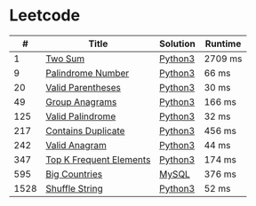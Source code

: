 # Leetcode

| # | Title | Solution | Runtime |
|---| ----- | -------- | ------- |
|1|[ Two Sum](https://leetcode.com/problems/two-sum/)|[Python3](./solutions/1.%20Two%20Sum.py)|2709 ms|
|9|[ Palindrome Number](https://leetcode.com/problems/palindrome-number/)|[Python3](./solutions/9.%20Palindrome%20Number.py)|66 ms|
|20|[ Valid Parentheses](https://leetcode.com/problems/valid-parentheses/)|[Python3](./solutions/20.%20Valid%20Parentheses.py)|30 ms|
|49|[ Group Anagrams](https://leetcode.com/problems/group-anagrams/)|[Python3](./solutions/49.%20Group%20Anagrams.py)|166 ms|
|125|[ Valid Palindrome](https://leetcode.com/problems/valid-palindrome/)|[Python3](./solutions/125.%20Valid%20Palindrome.py)|32 ms|
|217|[ Contains Duplicate](https://leetcode.com/problems/contains-duplicate/)|[Python3](./solutions/217.%20Contains%20Duplicate.py)|456 ms|
|242|[ Valid Anagram](https://leetcode.com/problems/valid-anagram/)|[Python3](./solutions/242.%20Valid%20Anagram.py)|44 ms|
|347|[ Top K Frequent Elements](https://leetcode.com/problems/top-k-frequent-elements/)|[Python3](./solutions/347.%20Top%20K%20Frequent%20Elements.py)|174 ms|
|595|[ Big Countries](https://leetcode.com/problems/big-countries/)|[MySQL](./solutions/595.%20Big%20Countries.mysql)|376 ms|
|1528|[ Shuffle String](https://leetcode.com/problems/shuffle-string/)|[Python3](./solutions/1528.%20Shuffle%20String.py)|52 ms|

